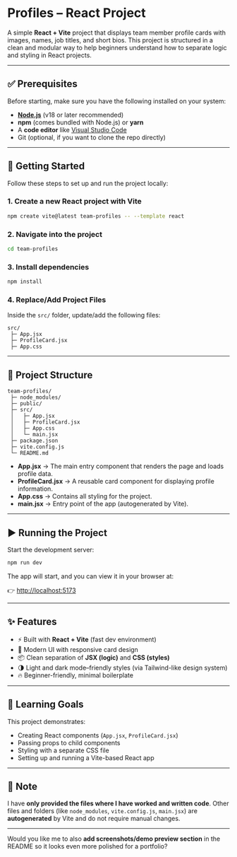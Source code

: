 
# Profiles – React Project

A simple **React + Vite** project that displays team member profile cards with images, names, job titles, and short bios.
This project is structured in a clean and modular way to help beginners understand how to separate logic and styling in React projects.

---

## ✅ Prerequisites

Before starting, make sure you have the following installed on your system:

* **[Node.js](https://nodejs.org/)** (v18 or later recommended)
* **npm** (comes bundled with Node.js) or **yarn**
* A **code editor** like [Visual Studio Code](https://code.visualstudio.com/)
* Git (optional, if you want to clone the repo directly)

---

## 🚀 Getting Started

Follow these steps to set up and run the project locally:

### 1. Create a new React project with Vite

```bash
npm create vite@latest team-profiles -- --template react
```

### 2. Navigate into the project

```bash
cd team-profiles
```

### 3. Install dependencies

```bash
npm install
```

### 4. Replace/Add Project Files

Inside the `src/` folder, update/add the following files:

```
src/
 ├─ App.jsx
 ├─ ProfileCard.jsx
 ├─ App.css
```

---

## 📂 Project Structure

```
team-profiles/
 ├─ node_modules/
 ├─ public/
 ├─ src/
 │   ├─ App.jsx
 │   ├─ ProfileCard.jsx
 │   ├─ App.css
 │   └─ main.jsx
 ├─ package.json
 ├─ vite.config.js
 └─ README.md
```

* **App.jsx** → The main entry component that renders the page and loads profile data.
* **ProfileCard.jsx** → A reusable card component for displaying profile information.
* **App.css** → Contains all styling for the project.
* **main.jsx** → Entry point of the app (autogenerated by Vite).

---

## ▶️ Running the Project

Start the development server:

```bash
npm run dev
```

The app will start, and you can view it in your browser at:

👉 [http://localhost:5173](http://localhost:5173)

---

## ✨ Features

* ⚡ Built with **React + Vite** (fast dev environment)
* 🎨 Modern UI with responsive card design
* 📦 Clean separation of **JSX (logic)** and **CSS (styles)**
* 🌗 Light and dark mode–friendly styles (via Tailwind-like design system)
* 🔥 Beginner-friendly, minimal boilerplate

---

## 📖 Learning Goals

This project demonstrates:

* Creating React components (`App.jsx`, `ProfileCard.jsx`)
* Passing props to child components
* Styling with a separate CSS file
* Setting up and running a Vite-based React app

---

## 📝 Note

I have **only provided the files where I have worked and written code**.
Other files and folders (like `node_modules`, `vite.config.js`, `main.jsx`) are **autogenerated** by Vite and do not require manual changes.

---

Would you like me to also **add screenshots/demo preview section** in the README so it looks even more polished for a portfolio?
